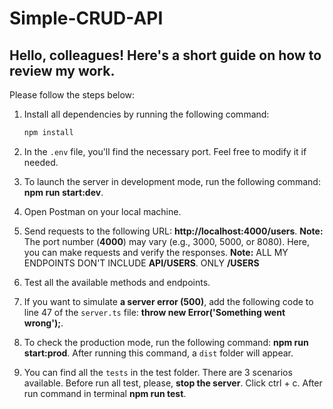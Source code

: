 # Simple-CRUD-API

## Hello, colleagues! Here's a short guide on how to review my work.

Please follow the steps below:

1. Install all dependencies by running the following command:
   
   ```bash
   npm install
2. In the `.env` file, you'll find the necessary port. Feel free to modify it if needed.

3. To launch the server in development mode, run the following command: **npm run start:dev**.

4. Open Postman on your local machine.

5. Send requests to the following URL: **http://localhost:4000/users**.
**Note:** The port number (**4000**) may vary (e.g., 3000, 5000, or 8080). Here, you can make requests and verify the responses.
**Note:** ALL MY ENDPOINTS DON'T INCLUDE **API/USERS**. ONLY **/USERS**

7. Test all the available methods and endpoints.

8. If you want to simulate **a server error (500)**, add the following code to line 47 of the `server.ts` file: **throw new Error('Something went wrong');**.

9. To check the production mode, run the following command: **npm run start:prod**.
After running this command, a `dist` folder will appear.

10. You can find all the `tests` in the test folder. There are 3 scenarios available.
Before run all test, please, **stop the server**. Click ctrl + c. After run command in terminal **npm run test**.
